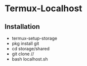 # Termux-Localhost

## Installation

* termux-setup-storage
* pkg install git
* cd storage/shared
* git clone //
* bash localhost.sh
